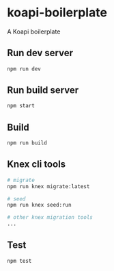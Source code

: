 # koapi-boilerplate
A Koapi boilerplate

## Run dev server

```bash
npm run dev
```

## Run build server
```bash
npm start
```

## Build
```bash
npm run build
```

## Knex cli tools
```bash
# migrate
npm run knex migrate:latest

# seed
npm run knex seed:run

# other knex migration tools
...
```

## Test

```bash
npm test
```

